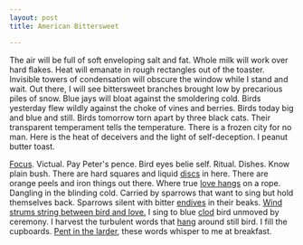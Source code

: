 ```yaml
---
layout: post
title: American Bittersweet

---
```

The air will be full of soft enveloping salt and fat.  Whole milk will work over hard flakes.  Heat will emanate in rough rectangles out of the toaster.  Invisible towers of condensation will obscure the window while I stand and wait.  Out there, I will see bittersweet branches brought low by precarious piles of snow.  Blue jays will bloat against the smoldering cold.  Birds yesterday flew wildly against the choke of vines and berries.  Birds today big and blue and still.  Birds tomorrow torn apart by three black cats.  Their transparent temperament tells the temperature.  There is a frozen city for no man.  Here is the heat of deceivers and the light of self-deception.  I peanut butter toast.  


<!--more-->

<a href="http://books.google.com/books?id=PqQNAAAAIAAJ&pg=PA57&dq=phocus&ei=fOS0R-3FG5y8zAS-9PDGBQ#PPA57,M1">Focus</a>. Victual.  Pay Peter's pence.  Bird eyes belie self.  Ritual.  Dishes.  Know plain bush.  There are hard squares and liquid <a href="http://books.google.com/books?id=bclHAAAAIAAJ&pg=PA47&dq=quoit&ei=V-W0R_OSLZPAzAT4y_HFBQ">discs</a> in here.  There are orange peels and iron things out there.  Where true <a href="http://digital.library.upenn.edu/women/millay/april/sa-passer.html">love hangs</a> on a rope.  Dangling in the blinding cold.  Carried by sparrows that want to sing but hold themselves back.  Sparrows silent with bitter <a href="http://en.wikipedia.org/wiki/Endeis">endives</a> in their beaks.  <a href="http://en.wikipedia.org/wiki/Catullus_2">Wind strums string between bird and love.</a>  I sing to blue <a href="http://web.mac.com/heraklia/Dominae/Influence/Clodia/index.html">clod</a> bird unmoved by ceremony.  I harvest the turbulent words that <a href="http://flickr.com/photos/calliope/58270817/">hang</a> around still bird.  I fill the cupboards.  <a href="http://books.google.com/books?id=l1IMAAAAYAAJ&pg=PA243&dq=lares+and+penates&ei=qOm0R72nL5vEzAT6kInHBQ">Pent in the larder</a>, these words whisper to me at breakfast.
